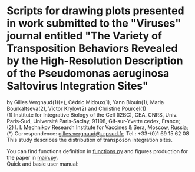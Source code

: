 # Scripts for drawing plots presented in work submitted to the "Viruses" journal entitled "The Variety of Transposition Behaviors Revealed by the High-Resolution Description of the Pseudomonas aeruginosa Saltovirus Integration Sites"<br />
by Gilles Vergnaud(1)(\*), Cédric Midoux(1), Yann Blouin(1), Maria Bourkaltseva(2), Victor Krylov(2) and Christine Pourcel(1)<br />
(1)   Institute for Integrative Biology of the Cell (I2BC), CEA, CNRS, Univ. Paris‐Sud, Université Paris‐Saclay, 91198, Gif‐sur‐Yvette cedex, France;<br />
(2)   I. I. Mechnikov Research Institute for Vaccines & Sera, Moscow, Russia;<br />
(\*)   Correspondence: gilles.vergnaud@u-psud.fr; Tel.: +33-(0)1 69 15 62 08
This study describes the distribution of transposon integration sites.

You can find functions definition in [functions.py](functions.py) and figures production for the paper in [main.py](main.py).
<br />
Quick and basic user manual:


